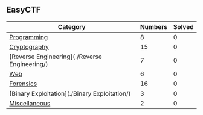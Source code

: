 ## EasyCTF

| Category | Numbers | Solved |
| -------- | ------- | ------ |
| [Programming](./Programming/) | 8 | 0 |
| [Cryptography](./Cryptography/) | 15 | 0 |
| [Reverse Engineering](./Reverse Engineering/) | 7 | 0 |
| [Web](./Web/) | 6 | 0 |
| [Forensics](./Forensics/) | 16 | 0 |
| [Binary Exploitation](./Binary Exploitation/) | 3 | 0 |
| [Miscellaneous](./Miscellaneous/) | 2 | 0 |